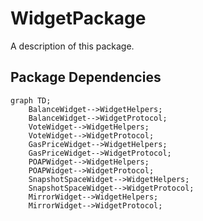 # WidgetPackage

A description of this package.

## Package Dependencies
```mermaid
graph TD;
    BalanceWidget-->WidgetHelpers;
    BalanceWidget-->WidgetProtocol;
    VoteWidget-->WidgetHelpers;
    VoteWidget-->WidgetProtocol;
    GasPriceWidget-->WidgetHelpers;
    GasPriceWidget-->WidgetProtocol;
    POAPWidget-->WidgetHelpers;
    POAPWidget-->WidgetProtocol;
    SnapshotSpaceWidget-->WidgetHelpers;
    SnapshotSpaceWidget-->WidgetProtocol;
    MirrorWidget-->WidgetHelpers;
    MirrorWidget-->WidgetProtocol;
```